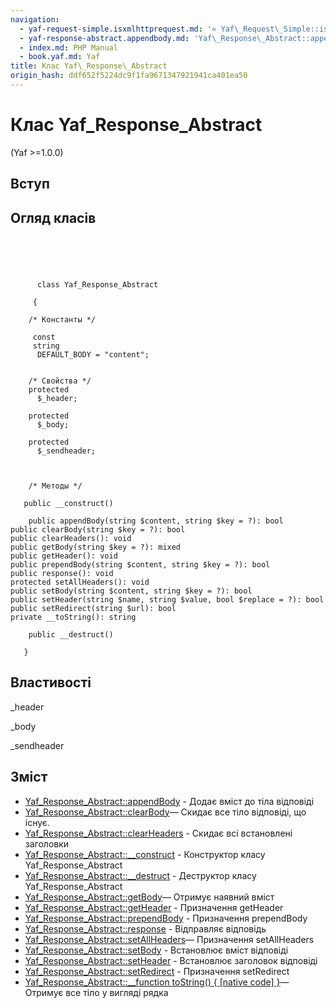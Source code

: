 ```yaml
---
navigation:
  - yaf-request-simple.isxmlhttprequest.md: '« Yaf\_Request\_Simple::isXmlHttpRequest'
  - yaf-response-abstract.appendbody.md: 'Yaf\_Response\_Abstract::appendBody »'
  - index.md: PHP Manual
  - book.yaf.md: Yaf
title: Клас Yaf\_Response\_Abstract
origin_hash: ddf652f5224dc9f1fa9671347921941ca401ea50
---
```

# Клас Yaf\_Response\_Abstract

(Yaf >=1.0.0)

## Вступ

## Огляд класів

```classsynopsis


    
    
     
      class Yaf_Response_Abstract
     
     {
    
    /* Константы */
    
     const
     string
      DEFAULT_BODY = "content";


    /* Свойства */
    protected
      $_header;

    protected
      $_body;

    protected
      $_sendheader;



    /* Методы */
    
   public __construct()

    public appendBody(string $content, string $key = ?): bool
public clearBody(string $key = ?): bool
public clearHeaders(): void
public getBody(string $key = ?): mixed
public getHeader(): void
public prependBody(string $content, string $key = ?): bool
public response(): void
protected setAllHeaders(): void
public setBody(string $content, string $key = ?): bool
public setHeader(string $name, string $value, bool $replace = ?): bool
public setRedirect(string $url): bool
private __toString(): string

    public __destruct()

   }
```

## Властивості

\_header

\_body

\_sendheader

## Зміст

-   [Yaf\_Response\_Abstract::appendBody](yaf-response-abstract.appendbody.md) \- Додає вміст до тіла відповіді
-   [Yaf\_Response\_Abstract::clearBody](yaf-response-abstract.clearbody.md)— Скидає все тіло відповіді, що існує.
-   [Yaf\_Response\_Abstract::clearHeaders](yaf-response-abstract.clearheaders.md) \- Скидає всі встановлені заголовки
-   [Yaf\_Response\_Abstract::\_\_construct](yaf-response-abstract.construct.md) \- Конструктор класу Yaf\_Response\_Abstract
-   [Yaf\_Response\_Abstract::\_\_destruct](yaf-response-abstract.destruct.md) \- Деструктор класу Yaf\_Response\_Abstract
-   [Yaf\_Response\_Abstract::getBody](yaf-response-abstract.getbody.md)— Отримує наявний вміст
-   [Yaf\_Response\_Abstract::getHeader](yaf-response-abstract.getheader.md) \- Призначення getHeader
-   [Yaf\_Response\_Abstract::prependBody](yaf-response-abstract.prependbody.md) \- Призначення prependBody
-   [Yaf\_Response\_Abstract::response](yaf-response-abstract.response.md) \- Відправляє відповідь
-   [Yaf\_Response\_Abstract::setAllHeaders](yaf-response-abstract.setallheaders.md)— Призначення setAllHeaders
-   [Yaf\_Response\_Abstract::setBody](yaf-response-abstract.setbody.md) \- Встановлює вміст відповіді
-   [Yaf\_Response\_Abstract::setHeader](yaf-response-abstract.setheader.md) \- Встановлює заголовок відповіді
-   [Yaf\_Response\_Abstract::setRedirect](yaf-response-abstract.setredirect.md) \- Призначення setRedirect
-   [Yaf\_Response\_Abstract::\_\_function toString() { \[native code\] }](yaf-response-abstract.tostring.md)— Отримує все тіло у вигляді рядка

